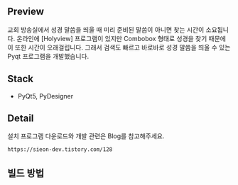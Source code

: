 ## Preview

교회 방송실에서 성경 말씀을 띄울 때 미리 준비된 말씀이 아니면 찾는 시간이 소요됩니다.
온라인에 [Holyview] 프로그램이 있지만 Combobox 형태로 성경을 찾기 때문에 이 또한 시간이 오래걸립니다.
그래서 검색도 빠르고 바로바로 성경 말씀을 띄울 수 있는 Pyqt 프로그램을 개발했습니다.

## Stack
- PyQt5, PyDesigner

## Detail
설치 프로그램 다운로드와 개발 관련은 Blog를 참고해주세요.
    
    https://sieon-dev.tistory.com/128

## 빌드 방법
